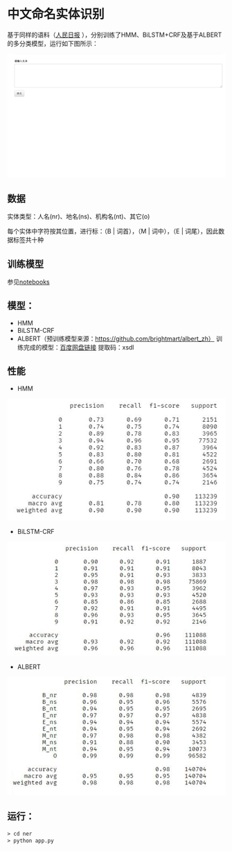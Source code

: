 # 中文命名实体识别
基于同样的语料（[人民日报](https://github.com/buppt/ChineseNER/blob/master/data/renMinRiBao) ），分别训练了HMM、BiLSTM+CRF及基于ALBERT的多分类模型，运行如下图所示：    

![](./ner.gif)

## 数据
实体类型：人名(nr)、地名(ns)、机构名(nt)、其它(o)

每个实体中字符按其位置，进行标：（B | 词首），（M | 词中），（E | 词尾），因此数据标签共十种

## 训练模型
参见[notebooks](./notebooks)

## 模型：
- HMM
- BiLSTM-CRF
- ALBERT（预训练模型来源：https://github.com/brightmart/albert_zh）
训练完成的模型：[百度网盘链接](https://pan.baidu.com/s/1lIVomat3AAff7HfFzfpRxQ) 提取码：xsdl

## 性能
- HMM

![](./hmm-performance.JPG)

- BiLSTM-CRF

![](./LSTM-performance.JPG)

- ALBERT

![](./albert-performance.JPG)

## 运行：
```shell
> cd ner
> python app.py
```
